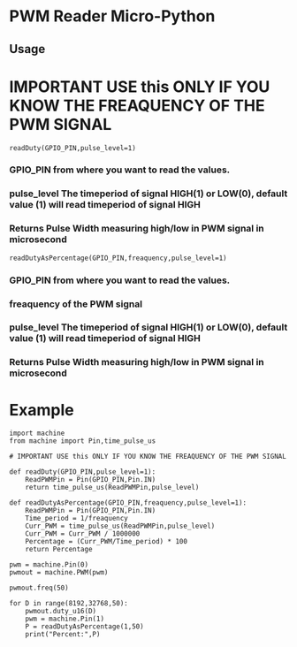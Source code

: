 # PWM Reader Micro-Python


## Usage

# IMPORTANT USE this ONLY IF YOU KNOW THE FREAQUENCY OF THE PWM SIGNAL

```
readDuty(GPIO_PIN,pulse_level=1)
```

### GPIO_PIN from where you want to read the values.
### pulse_level The timeperiod of signal HIGH(1) or LOW(0), default value (1) will read timeperiod of signal HIGH
### Returns Pulse Width measuring high/low in PWM signal in microsecond


```
readDutyAsPercentage(GPIO_PIN,freaquency,pulse_level=1)
```

### GPIO_PIN from where you want to read the values.
### freaquency of the PWM signal
### pulse_level The timeperiod of signal HIGH(1) or LOW(0), default value (1) will read timeperiod of signal HIGH
### Returns Pulse Width measuring high/low in PWM signal in microsecond


# Example

```
import machine
from machine import Pin,time_pulse_us

# IMPORTANT USE this ONLY IF YOU KNOW THE FREAQUENCY OF THE PWM SIGNAL

def readDuty(GPIO_PIN,pulse_level=1):
    ReadPWMPin = Pin(GPIO_PIN,Pin.IN)
    return time_pulse_us(ReadPWMPin,pulse_level)

def readDutyAsPercentage(GPIO_PIN,freaquency,pulse_level=1):
    ReadPWMPin = Pin(GPIO_PIN,Pin.IN)
    Time_period = 1/freaquency
    Curr_PWM = time_pulse_us(ReadPWMPin,pulse_level)
    Curr_PWM = Curr_PWM / 1000000
    Percentage = (Curr_PWM/Time_period) * 100
    return Percentage

pwm = machine.Pin(0)
pwmout = machine.PWM(pwm)

pwmout.freq(50)

for D in range(8192,32768,50):
    pwmout.duty_u16(D)
    pwm = machine.Pin(1)
    P = readDutyAsPercentage(1,50)
    print("Percent:",P)


```
